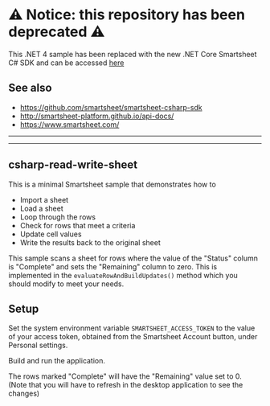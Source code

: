 # ⚠️ Notice: this repository has been deprecated ⚠️

This .NET 4 sample has been replaced with the new .NET Core Smartsheet C# SDK and can be accessed [here](https://github.com/smartsheet/smartsheet-csharp-sdk/tree/mainline/sdk-csharp-sample-net80)

## See also
- https://github.com/smartsheet/smartsheet-csharp-sdk
- http://smartsheet-platform.github.io/api-docs/
- https://www.smartsheet.com/



---
---

## csharp-read-write-sheet

This is a minimal Smartsheet sample that demonstrates how to
* Import a sheet
* Load a sheet
* Loop through the rows
* Check for rows that meet a criteria
* Update cell values
* Write the results back to the original sheet


This sample scans a sheet for rows where the value of the "Status" column is "Complete" and sets the "Remaining" column to zero.
This is implemented in the `evaluateRowAndBuildUpdates()` method which you should modify to meet your needs.


## Setup
Set the system environment variable `SMARTSHEET_ACCESS_TOKEN` to the value of your access token, obtained from the Smartsheet Account button, under Personal settings.

Build and run the application.

The rows marked "Complete" will have the "Remaining" value set to 0. (Note that you will have to refresh in the desktop application to see the changes)

